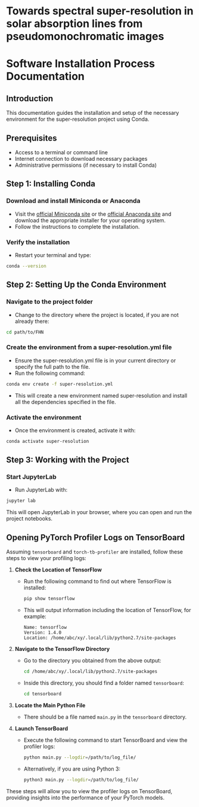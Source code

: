 # Towards spectral super-resolution in solar absorption lines from pseudomonochromatic images

# Software Installation Process Documentation

## Introduction

This documentation guides the installation and setup of the necessary environment for the super-resolution project using Conda.

## Prerequisites

- Access to a terminal or command line
- Internet connection to download necessary packages
- Administrative permissions (if necessary to install Conda)

## Step 1: Installing Conda

### Download and install Miniconda or Anaconda

- Visit the [official Miniconda site](https://docs.conda.io/en/latest/miniconda.html) or the [official Anaconda site](https://www.anaconda.com/products/individual) and download the appropriate installer for your operating system.
- Follow the instructions to complete the installation.

### Verify the installation

- Restart your terminal and type:
```bash
conda --version
```
## Step 2: Setting Up the Conda Environment

### Navigate to the project folder

- Change to the directory where the project is located, if you are not already there:

```bash
cd path/to/FHN
```

### Create the environment from a super-resolution.yml file

- Ensure the super-resolution.yml file is in your current directory or specify the full path to the file.
- Run the following command:

```bash
conda env create -f super-resolution.yml
```

- This will create a new environment named super-resolution and install all the dependencies specified in the file.

### Activate the environment

- Once the environment is created, activate it with:

```bash
conda activate super-resolution
```

## Step 3: Working with the Project

### Start JupyterLab

- Run JupyterLab with:

```bash
jupyter lab
```

This will open JupyterLab in your browser, where you can open and run the project notebooks.

## Opening PyTorch Profiler Logs on TensorBoard

Assuming `tensorboard` and `torch-tb-profiler` are installed, follow these steps to view your profiling logs:

1. **Check the Location of TensorFlow**
   - Run the following command to find out where TensorFlow is installed:
     ```bash
     pip show tensorflow
     ```
   - This will output information including the location of TensorFlow, for example:
     ```
     Name: tensorflow
     Version: 1.4.0
     Location: /home/abc/xy/.local/lib/python2.7/site-packages
     ```

2. **Navigate to the TensorFlow Directory**
   - Go to the directory you obtained from the above output:
     ```bash
     cd /home/abc/xy/.local/lib/python2.7/site-packages
     ```
   - Inside this directory, you should find a folder named `tensorboard`:
     ```bash
     cd tensorboard
     ```

3. **Locate the Main Python File**
   - There should be a file named `main.py` in the `tensorboard` directory.

4. **Launch TensorBoard**
   - Execute the following command to start TensorBoard and view the profiler logs:
     ```bash
     python main.py --logdir=/path/to/log_file/
     ```
   - Alternatively, if you are using Python 3:
     ```bash
     python3 main.py --logdir=/path/to/log_file/
     ```

These steps will allow you to view the profiler logs on TensorBoard, providing insights into the performance of your PyTorch models.
